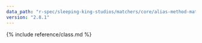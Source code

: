 ```yaml
---
data_path: "r-spec/sleeping-king-studios/matchers/core/alias-method-matcher"
version: "2.8.1"
---
```


{% include reference/class.md %}
